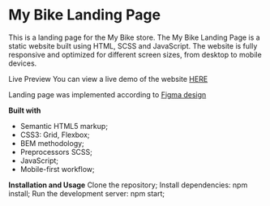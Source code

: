 # My Bike Landing Page
This is a landing page for the My Bike store. The My Bike Landing Page is a static website built using HTML, SCSS and JavaScript. The website is fully responsive and optimized for different screen sizes, from desktop to mobile devices.

Live Preview
You can view a live demo of the website [HERE](https://mar4enkofff.github.io/My_Bike_landing/)

Landing page was implemented according to [Figma design](https://www.figma.com/file/NZQAIydtHo5QkINyGLHNcq/BIKE-New-Version?mode=dev)

**Built with**
- Semantic HTML5 markup;
- CSS3: Grid, Flexbox;
- BEM methodology;
- Preprocessors SCSS;
- JavaScript;
- Mobile-first workflow;

**Installation and Usage**
Clone the repository;
Install dependencies: npm install;
Run the development server: npm start;
